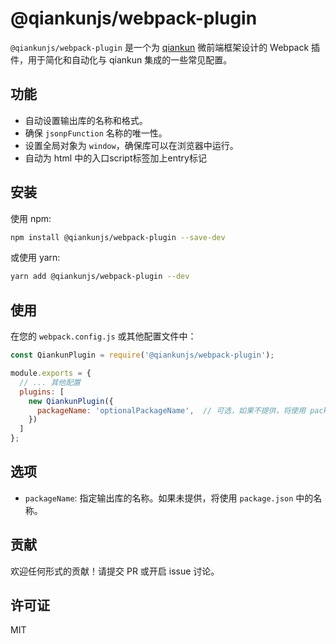 # @qiankunjs/webpack-plugin

`@qiankunjs/webpack-plugin` 是一个为 [qiankun](https://github.com/umijs/qiankun) 微前端框架设计的 Webpack 插件，用于简化和自动化与 qiankun 集成的一些常见配置。

## 功能

- 自动设置输出库的名称和格式。
- 确保 `jsonpFunction` 名称的唯一性。
- 设置全局对象为 `window`，确保库可以在浏览器中运行。
- 自动为 html 中的入口script标签加上entry标记

## 安装

使用 npm:

```bash
npm install @qiankunjs/webpack-plugin --save-dev
```

或使用 yarn:

```bash
yarn add @qiankunjs/webpack-plugin --dev
```

## 使用

在您的 `webpack.config.js` 或其他配置文件中：

```javascript
const QiankunPlugin = require('@qiankunjs/webpack-plugin');

module.exports = {
  // ... 其他配置
  plugins: [
    new QiankunPlugin({
      packageName: 'optionalPackageName',  // 可选，如果不提供，将使用 package.json 中的名称
    })
  ]
};
```

## 选项

- `packageName`: 指定输出库的名称。如果未提供，将使用 `package.json` 中的名称。

## 贡献

欢迎任何形式的贡献！请提交 PR 或开启 issue 讨论。

## 许可证

MIT

